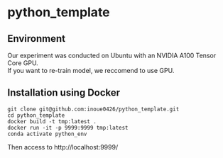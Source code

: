 # python_template

## Environment

Our experiment was conducted on Ubuntu with an NVIDIA A100 Tensor Core GPU.  
If you want to re-train model, we reccomend to use GPU.

## Installation using Docker

```shell
git clone git@github.com:inoue0426/python_template.git
cd python_template
docker build -t tmp:latest .
docker run -it -p 9999:9999 tmp:latest
conda activate python_env
```

Then access to http://localhost:9999/
